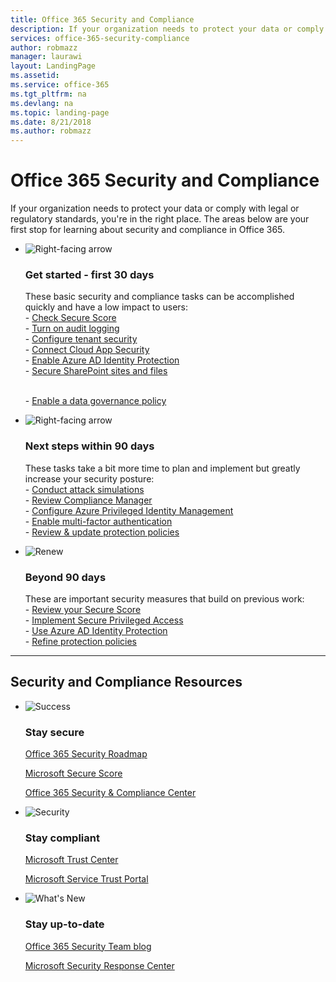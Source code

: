 ```yaml
---
title: Office 365 Security and Compliance
description: If your organization needs to protect your data or comply with legal or regulatory standards, you're in the right place. Here you can learn about security and compliance in Office 365
services: office-365-security-compliance
author: robmazz
manager: laurawi
layout: LandingPage
ms.assetid: 
ms.service: office-365
ms.tgt_pltfrm: na
ms.devlang: na
ms.topic: landing-page
ms.date: 8/21/2018
ms.author: robmazz
---
```

# Office 365 Security and Compliance

If your organization needs to protect your data or comply with legal or regulatory standards, you're in the right place. The areas below are your first stop for learning about security and compliance in Office 365.

<ul class="cardsF panelContent">
    <li>
        <div class="cardSize">
            <div class="cardPadding">
                <div class="card">
                    <div class="cardImageOuter">
                        <div class="cardImage">
                            <img src="https://docs.microsoft.com/en-us/office/media/icons/caret-right-blue.svg" alt="Right-facing arrow" />
                        </div>
                    </div>
                    <div class="cardText">
                        <h3>Get started - first 30 days</h3>
                <p>These basic security and compliance tasks can be accomplished quickly and have a low impact to users: <br> - <a href="https://securescore.office.com" target="_blank">Check Secure Score</a> <br> - <a href="search-the-audit-log-in-security-and-compliance.md">Turn on audit logging</a> <br> - <a href="tenant-wide-setup-for-increased-security.md">Configure tenant security</a> <br> - <a href="https://docs.microsoft.com/cloud-app-security/connect-office-365-to-microsoft-cloud-app-security">Connect Cloud App Security</a> <br> - <a href="https://docs.microsoft.com/azure/active-directory/active-directory-identityprotection-enable">Enable Azure AD Identity Protection</a> <br> - <a href="https://docs.microsoft.com/office365/enterprise/secure-sharepoint-online-sites-and-files">Secure SharePoint sites and files</a> </p> <br> - <a href="configure-supervision-policies.md">Enable a data governance policy</a> </p>
                    </div>
                </div>
            </div>
        </div>
    </li>
    <li>
        <div class="cardSize">
            <div class="cardPadding">
                <div class="card">
                    <div class="cardImageOuter">
                        <div class="cardImage">
                            <img src="https://docs.microsoft.com/en-us/office/media/icons/caret-right-blue.svg" alt="Right-facing arrow" />
                        </div>
                    </div>
                    <div class="cardText">
                        <h3>Next steps within 90 days</h3>
                        <p>These tasks take a bit more time to plan and implement but greatly increase your security posture: <br> - <a href="attack-simulator.md">Conduct attack simulations</a> <br> - <a href="meet-data-protection-and-regulatory-reqs-using-microsoft-cloud.md">Review Compliance Manager</a> <br> - <a href="https://docs.microsoft.com/azure/active-directory/privileged-identity-management/pim-configure">Configure Azure Privileged Identity Management</a> <br> - <a href="https://docs.microsoft.com/azure/active-directory/authentication/concept-mfa-howitworks">Enable multi-factor authentication</a> <br> - <a href="protect-against-threats.md">Review & update protection policies</a> </p>
                    </div>
                </div>
            </div>
        </div>
    </li>
    <li>
        <div class="cardSize">
            <div class="cardPadding">
                <div class="card">
                    <div class="cardImageOuter">
                        <div class="cardImage">
                            <img src="https://docs.microsoft.com/en-us/office/media/icons/renew.svg" alt="Renew" />
                        </div>
                    </div>
                    <div class="cardText">
                        <h3>Beyond 90 days</h3>
                        <p>These are important security measures that build on previous work:<br>
                        - <a href="https://securescore.office.com" target="_blank">Review your Secure Score</a><br>
                        - <a href="https://docs.microsoft.com/windows-server/identity/securing-privileged-access/securing-privileged-access">Implement Secure Privileged Access</a><br>
                        - <a href="https://docs.microsoft.com/azure/active-directory/active-directory-identityprotection">Use Azure AD Identity Protection</a><br>
                        - <a href="protect-against-threats.md">Refine protection policies</a><br></p>
                    </div>
                </div>
            </div>
        </div>
    </li>
</ul>

<hr>
<h2>Security and Compliance Resources</h2>

<ul class="panelContent cardsF">
    <li>
        <div class="cardSize">
            <div class="cardPadding">
                <div class="card">
                    <div class="cardImageOuter">
                        <div class="cardImage">
                            <img src="https://docs.microsoft.com/en-us/office/media/icons/success-blue.svg" alt="Success" data-linktype="external">
                        </div>
                    </div>
                    <div class="cardText">
                        <h3>Stay secure</h3>
                        <p><a href="security-roadmap.md">Office 365 Security Roadmap</a></p>
                        <p><a href="https://securescore.microsoft.com" target="_blank">Microsoft Secure Score</a></p>
                        <p><a href="https://protection.office.com" target="_blank">Office 365 Security & Compliance Center</a></p>
                    </div>
                </div>
            </div>
        </div>
    </li>
    <li>
        <div class="cardSize">
            <div class="cardPadding">
                <div class="card">
                    <div class="cardImageOuter">
                        <div class="cardImage">
                            <img src="https://docs.microsoft.com/en-us/office/media/icons/security-blue.svg" alt="Security" data-linktype="external">
                        </div>
                    </div>
                    <div class="cardText">
                        <h3>Stay compliant</h3>
                        <p><a href="https://www.microsoft.com/trustcenter" target="_blank">Microsoft Trust Center</a></p>
                        <p><a href="https://servicetrust.microsoft.com" target="_blank">Microsoft Service Trust Portal</a></p>
                    </div>
                </div>
            </div>
        </div>
    </li>
    <li>
        <div class="cardSize">
            <div class="cardPadding">
                <div class="card">
                    <div class="cardImageOuter">
                        <div class="cardImage">
                            <img src="https://docs.microsoft.com/en-us/office/media/icons/whats-new-megaphone-blue.svg" alt="What's New" data-linktype="external">
                        </div>
                    </div>
                    <div class="cardText">
                        <h3>Stay up-to-date</h3>
                        <p><a href="https://blogs.technet.microsoft.com/office365security" target="_blank">Office 365 Security Team blog</a></p>
                        <p><a href="https://www.microsoft.com/msrc" target="_blank">Microsoft Security Response Center</a></p>
                    </div>
                </div>
            </div>
        </div>
    </li>
</ul>